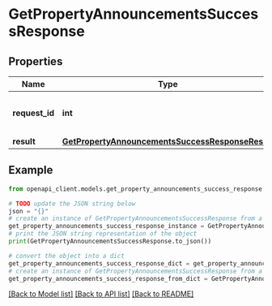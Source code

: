 # GetPropertyAnnouncementsSuccessResponse


## Properties

Name | Type | Description | Notes
------------ | ------------- | ------------- | -------------
**request_id** | **int** | Unique identifier for the request | 
**result** | [**GetPropertyAnnouncementsSuccessResponseResult**](GetPropertyAnnouncementsSuccessResponseResult.md) |  | 

## Example

```python
from openapi_client.models.get_property_announcements_success_response import GetPropertyAnnouncementsSuccessResponse

# TODO update the JSON string below
json = "{}"
# create an instance of GetPropertyAnnouncementsSuccessResponse from a JSON string
get_property_announcements_success_response_instance = GetPropertyAnnouncementsSuccessResponse.from_json(json)
# print the JSON string representation of the object
print(GetPropertyAnnouncementsSuccessResponse.to_json())

# convert the object into a dict
get_property_announcements_success_response_dict = get_property_announcements_success_response_instance.to_dict()
# create an instance of GetPropertyAnnouncementsSuccessResponse from a dict
get_property_announcements_success_response_from_dict = GetPropertyAnnouncementsSuccessResponse.from_dict(get_property_announcements_success_response_dict)
```
[[Back to Model list]](../README.md#documentation-for-models) [[Back to API list]](../README.md#documentation-for-api-endpoints) [[Back to README]](../README.md)


